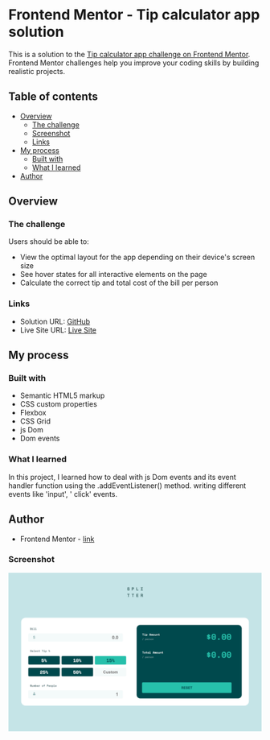 # Frontend Mentor - Tip calculator app solution

This is a solution to the [Tip calculator app challenge on Frontend Mentor](https://www.frontendmentor.io/challenges/tip-calculator-app-ugJNGbJUX). Frontend Mentor challenges help you improve your coding skills by building realistic projects.

## Table of contents

- [Overview](#overview)
  - [The challenge](#the-challenge)
  - [Screenshot](#screenshot)
  - [Links](#links)
- [My process](#my-process)
  - [Built with](#built-with)
  - [What I learned](#what-i-learned)
- [Author](#author)




## Overview

### The challenge

Users should be able to:

- View the optimal layout for the app depending on their device's screen size
- See hover states for all interactive elements on the page
- Calculate the correct tip and total cost of the bill per person



### Links

- Solution URL: [GitHub](https://github.com/AyaElshaer/tip-calculator)
- Live Site URL: [Live Site](https://tip-calculator-ayaramadan.vercel.app/)

## My process

### Built with

- Semantic HTML5 markup
- CSS custom properties
- Flexbox
- CSS Grid
- js Dom
- Dom events



### What I learned

In this project, I learned how to deal with js Dom events and its event handler function using the .addEventListener() method.
writing different events like  'input', ' click' events.



## Author

- Frontend Mentor - [link](https://www.frontendmentor.io/solutions/responsive-page-using-css-flexbox-and-grid-AIQ0FQKFC)


### Screenshot

![desktop](./screenshots/desktop.png)

